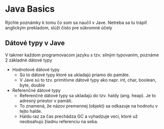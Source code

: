 # Java Basics

Rýchle poznámky k tomu čo som sa naučil v Jave. Netreba sa tu trápiť anglickým prekladom, slúži čisto pre súkromné účely

## Dátové typy v Jave

V takmer každom programovacom jazyku s tzv. silným typovaním, poznáme 2 základné dátové typy

- Hodnotové dátové typy
  - Sú to dátové typy ktoré sa ukladajú priamo do pamäte. 
  - V Jave sú to tzv. primitívne dátové typy ako napr. int, char, boolean, byte, double
- Referenčné dátové typy
  - Referenčné dátové typy sa ukladajú do tzv. haldy (ang. heap). Je to adresný priestor v pamäti. 
  - To znamená, že názov premennej (objekt) sa odkazuje na hodnotu v tejto halde. 
  - Haldu raz za čas prechádza GC a vyhadzuje veci, ktoré už neobsahujú žiadnu referenciu na seba.
